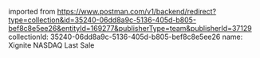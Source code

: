 imported from https://www.postman.com/v1/backend/redirect?type=collection&id=35240-06dd8a9c-5136-405d-b805-bef8c8e5ee26&entityId=169277&publisherType=team&publisherId=37129
collectionId: 35240-06dd8a9c-5136-405d-b805-bef8c8e5ee26
name: Xignite NASDAQ Last Sale